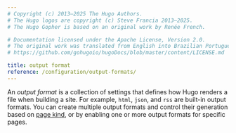 ```yaml
---
# Copyright (c) 2013–2025 The Hugo Authors.
# The Hugo logos are copyright (c) Steve Francia 2013–2025.
# The Hugo Gopher is based on an original work by Renée French.

# Documentation licensed under the Apache License, Version 2.0.
# The original work was translated from English into Brazilian Portuguese.
# https://github.com/gohugoio/hugoDocs/blob/master/content/LICENSE.md

title: output format
reference: /configuration/output-formats/
---
```


An _output format_ is a collection of settings that defines how Hugo renders a file when building a site. For example, `html`, `json`, and `rss` are built-in output formats. You can create multiple output formats and control their generation based on [page kind](g), or by enabling one or more output formats for specific pages.

